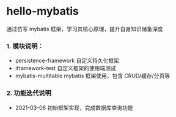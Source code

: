 # hello-mybatis

通过仿写 mybatis 框架，学习其核心原理，提升自身知识储备深度



### 1. 模块说明：

- persistence-framework    自定义持久化框架
- iframework-test  自定义框架的使用端测试
- mybatis-multitable mybatis 框架使用，包含 CRUD/缓存/分页等


### 2. 功能迭代说明

- 2021-03-06 初始框架实现，完成数据库查询功能

